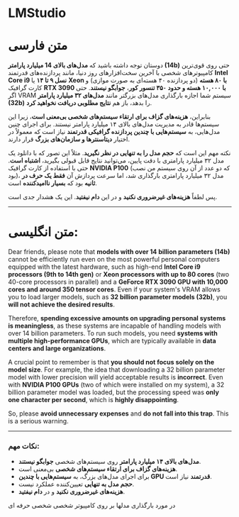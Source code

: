 # LMStudio
# متن فارسی
دوستان توجه داشته باشید که **مدل‌های بالای 14 میلیارد پارامتر (14b)** حتی روی قوی‌ترین کامپیوترهای شخصی با آخرین سخت‌افزارهای روز دنیا، مانند پردازنده‌های قدرتمند **Intel Core i9 نسل ۹ تا ۱۴** یا **Xeon با ۸۰ هسته** (دو پردازنده ۴۰ هسته‌ای به صورت موازی) و کارت گرافیک **RTX 3090 با ۱۰,۰۰۰ هسته و حدود ۳۵۰ تنسور کور**، **جوابگو نیستند**. حتی اگر VRAM سیستم شما اجازه بارگذاری مدل‌های بزرگتر مانند **مدل‌های ۳۲ میلیارد پارامتر (32b)** را بدهد، باز هم **نتایج مطلوبی دریافت نخواهید کرد**.

بنابراین، **هزینه‌های گزاف برای ارتقاء سیستم‌های شخصی بی‌معنی است**، زیرا این سیستم‌ها قادر به مدیریت مدل‌های بالای ۱۴ میلیارد پارامتر نیستند. برای اجرای چنین مدل‌هایی، به **سیستم‌هایی با چندین پردازنده گرافیکی قدرتمند** نیاز است که معمولاً در اختیار **دیتاسنترها و سازمان‌های بزرگ** قرار دارند.

نکته مهم این است که **حجم مدل را به تنهایی در نظر نگیرید**. مثلاً این تصور که با دانلود یک مدل ۳۲ میلیارد پارامتری با دقت پایین، می‌توانید نتایج قابل قبولی بگیرید، **اشتباه است**. حتی با استفاده از کارت گرافیک **NVIDIA P100** (که دو عدد از آن روی سیستم من نصب بود)، مدل ۳۲ میلیارد پارامتری بارگذاری شد، اما سرعت پردازش آن **فقط یک حرف در ثانیه** بود که **بسیار ناامیدکننده** است.

پس لطفاً **هزینه‌های غیرضروری نکنید** و در این **دام نیفتید**. این یک هشدار جدی است.

---

# متن انگلیسی:

Dear friends, please note that **models with over 14 billion parameters (14b)** cannot be efficiently run even on the most powerful personal computers equipped with the latest hardware, such as high-end **Intel Core i9 processors (9th to 14th gen)** or **Xeon processors with up to 80 cores** (two 40-core processors in parallel) and a **GeForce RTX 3090 GPU with 10,000 cores and around 350 tensor cores**. Even if your system's VRAM allows you to load larger models, such as **32 billion parameter models (32b)**, you **will not achieve the desired results**.

Therefore, **spending excessive amounts on upgrading personal systems is meaningless**, as these systems are incapable of handling models with over 14 billion parameters. To run such models, you need **systems with multiple high-performance GPUs**, which are typically available in **data centers and large organizations**.

A crucial point to remember is that **you should not focus solely on the model size**. For example, the idea that downloading a 32 billion parameter model with lower precision will yield acceptable results is **incorrect**. Even with **NVIDIA P100 GPUs** (two of which were installed on my system), a 32 billion parameter model was loaded, but the processing speed was **only one character per second**, which is **highly disappointing**.

So, please **avoid unnecessary expenses** and **do not fall into this trap**. This is a serious warning.

---

### نکات مهم:
- **مدل‌های بالای ۱۴ میلیارد پارامتر** روی سیستم‌های شخصی **جوابگو نیستند**.
- **هزینه‌های گزاف برای ارتقاء سیستم‌های شخصی** بی‌معنی است.
- برای اجرای مدل‌های بزرگ، به **سیستم‌هایی با چندین GPU قدرتمند** نیاز است.
- **حجم مدل به تنهایی** تعیین‌کننده عملکرد نیست.
- **هزینه‌های غیرضروری نکنید** و در **دام نیفتید**.

در مورد بارگذاری مدلها بر روی کامپیوتر شخصی شخصی حرفه ای 
